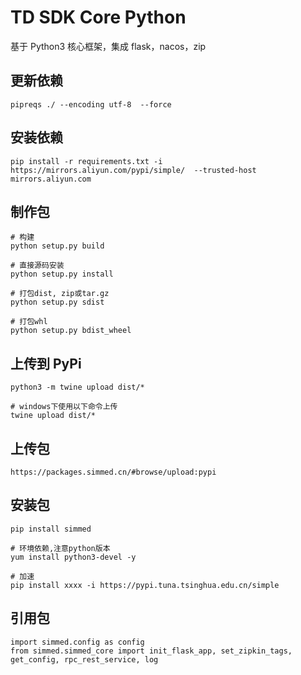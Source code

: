 # TD SDK Core Python

基于 Python3 核心框架，集成 flask，nacos，zip

## 更新依赖

```
pipreqs ./ --encoding utf-8  --force
```

## 安装依赖

```
pip install -r requirements.txt -i https://mirrors.aliyun.com/pypi/simple/  --trusted-host  mirrors.aliyun.com
```

## 制作包

```
# 构建
python setup.py build

# 直接源码安装
python setup.py install

# 打包dist, zip或tar.gz
python setup.py sdist

# 打包whl
python setup.py bdist_wheel
```

## 上传到 PyPi

```
python3 -m twine upload dist/*

# windows下使用以下命令上传
twine upload dist/*
```

## 上传包

`https://packages.simmed.cn/#browse/upload:pypi`

## 安装包

```
pip install simmed

# 环境依赖,注意python版本
yum install python3-devel -y

# 加速
pip install xxxx -i https://pypi.tuna.tsinghua.edu.cn/simple
```

## 引用包

```
import simmed.config as config
from simmed.simmed_core import init_flask_app, set_zipkin_tags, get_config, rpc_rest_service, log
```
